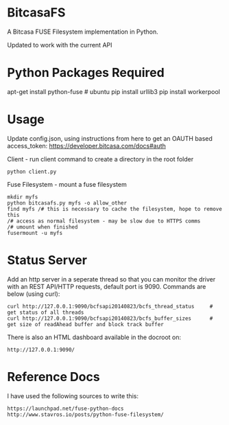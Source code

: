 BitcasaFS
=========

A Bitcasa FUSE Filesystem implementation in Python.

Updated to work with the current API


Python Packages Required
========================
apt-get install python-fuse   # ubuntu
pip install urllib3
pip install workerpool


Usage
=====

Update config.json, using instructions from here to get an OAUTH based access_token: https://developer.bitcasa.com/docs#auth

Client - run client command to create a directory in the root folder
~~~
python client.py
~~~

Fuse Filesystem - mount a fuse filesystem
~~~
mkdir myfs
python bitcasafs.py myfs -o allow_other
find myfs /# this is necessary to cache the filesystem, hope to remove this
/# access as normal filesystem - may be slow due to HTTPS comms
/# umount when finished
fusermount -u myfs
~~~


Status Server
=============
Add an http server in a seperate thread so that you can monitor the driver with an REST API/HTTP requests, default port is 9090. Commands are below (using curl):
~~~
curl http://127.0.0.1:9090/bcfsapi20140823/bcfs_thread_status     # get status of all threads
curl http://127.0.0.1:9090/bcfsapi20140823/bcfs_buffer_sizes      # get size of readAhead buffer and block track buffer
~~~

There is also an HTML dashboard available in the docroot on:
~~~
http://127.0.0.1:9090/
~~~

Reference Docs
==============
I have used the following sources to write this:
~~~
https://launchpad.net/fuse-python-docs
http://www.stavros.io/posts/python-fuse-filesystem/
~~~